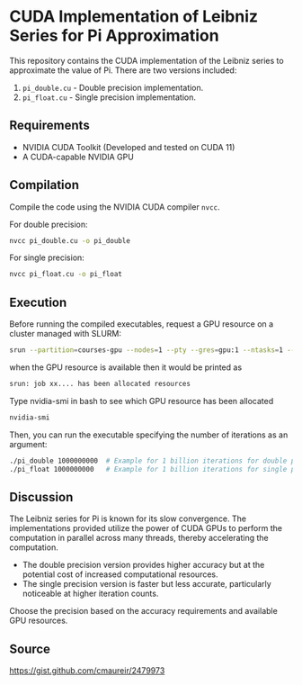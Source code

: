 
# CUDA Implementation of Leibniz Series for Pi Approximation

This repository contains the CUDA implementation of the Leibniz series to approximate the value of Pi. 
There are two versions included:
1. `pi_double.cu` - Double precision implementation.
2. `pi_float.cu` - Single precision implementation.

## Requirements

- NVIDIA CUDA Toolkit (Developed and tested on CUDA 11)
- A CUDA-capable NVIDIA GPU

## Compilation

Compile the code using the NVIDIA CUDA compiler `nvcc`. 

For double precision:
```bash
nvcc pi_double.cu -o pi_double
```

For single precision:
```bash
nvcc pi_float.cu -o pi_float
```

## Execution

Before running the compiled executables, request a GPU resource on a cluster managed with SLURM:

```bash
srun --partition=courses-gpu --nodes=1 --pty --gres=gpu:1 --ntasks=1 --mem=4GB --time=01:00:00 /bin/bash
```
when the GPU resource is available then it would be printed as 
```bash
srun: job xx.... has been allocated resources
```
Type nvidia-smi in bash to see which GPU resource has been allocated
```bash
nvidia-smi
```
Then, you can run the executable specifying the number of iterations as an argument:

```bash
./pi_double 1000000000  # Example for 1 billion iterations for double precision
./pi_float 1000000000   # Example for 1 billion iterations for single precision
```

## Discussion

The Leibniz series for Pi is known for its slow convergence. The implementations provided utilize the power of CUDA GPUs to perform the computation in parallel across many threads, thereby accelerating the computation.

- The double precision version provides higher accuracy but at the potential cost of increased computational resources.
- The single precision version is faster but less accurate, particularly noticeable at higher iteration counts.

Choose the precision based on the accuracy requirements and available GPU resources.

## Source
https://gist.github.com/cmaureir/2479973


